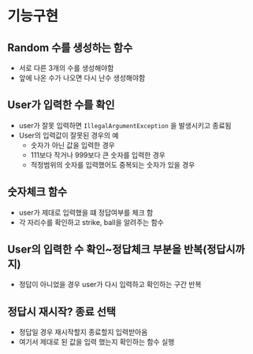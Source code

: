 # 기능구현

## Random 수를 생성하는 함수

- 서로 다른 3개의 수를 생성해야함
- 앞에 나온 수가 나오면 다시 난수 생성해야함

## User가 입력한 수를 확인

- user가 잘못 입력하면 `IllegalArgumentException` 을 발생시키고 종료됨
- User의 입력값이 잘못된 경우의 예
  - 숫자가 아닌 값을 입력한 경우
  - 111보다 작거나 999보다 큰 숫자를 입력한 경우
  - 적정범위의 숫자를 입력했어도 중복되는 숫자가 있을 경우
 
## 숫자체크 함수

- user가 제대로 입력했을 떄 정답여부를 체크 함
- 각 자리수를 확인하고 strike, ball을 알려주는 함수


## User의 입력한 수 확인~정답체크 부분을 반복(정답시까지)

- 정답이 아니었을 경우 user가 다시 입력하고 확인하는 구간 반복


## 정답시 재시작? 종료 선택

- 정답일 경우 재시작할지 종료할지 입력받아옴 
- 여기서 제대로 된 값을 입력 했는지 확인하는 함수 실행
